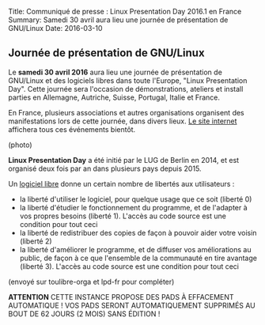 Title: Communiqué de presse : Linux Presentation Day 2016.1 en France
Summary: Samedi 30 avril aura lieu une journée de présentation de GNU/Linux
Date: 2016-03-10

## Journée de présentation de GNU/Linux

Le **samedi 30 avril 2016** aura lieu une journée de présentation de GNU/Linux et des logiciels libres dans toute l'Europe, "Linux Presentation Day". Cette journée sera l'occasion de démonstrations, ateliers et install parties en Allemagne, Autriche, Suisse, Portugal, Italie et France.

En France, plusieurs associations et autres organisations organisent des manifestations lors de cette journée, dans divers lieux. [Le site internet](http://linux-presentation-day.fr/) affichera tous ces événements bientôt.

(photo)

**Linux Presentation Day** a été initié par le LUG de Berlin en 2014, et est organisé deux fois par an dans plusieurs pays depuis 2015.

Un [logiciel libre](http://www.april.org/articles/intro/ll.html) donne un certain nombre de libertés aux utilisateurs :


* la liberté d'utiliser le logiciel, pour quelque usage que ce soit (liberté 0)
* la liberté d'étudier le fonctionnement du programme, et de l'adapter à vos propres besoins (liberté 1). L'accès au code source est une condition pour tout ceci  
* la liberté de redistribuer des copies de façon à pouvoir aider votre voisin (liberté 2)  
* la liberté d'améliorer le programme, et de diffuser vos améliorations au public, de façon à ce que l'ensemble de la communauté en tire avantage (liberté 3). L'accès au code source est une condition pour tout ceci  

(envoyé sur toulibre-orga et lpd-fr pour compléter)


**ATTENTION**
CETTE INSTANCE PROPOSE DES PADS À EFFACEMENT AUTOMATIQUE !
VOS PADS SERONT AUTOMATIQUEMENT SUPPRIMÉS AU BOUT DE 62 JOURS (2 MOIS) SANS ÉDITION !

